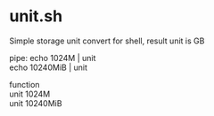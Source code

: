 # unit.sh

Simple storage unit convert for shell, result unit is GB  

pipe:
  echo 1024M | unit  
  echo 10240MiB | unit  
  
function  
  unit 1024M  
  unit 10240MiB  
